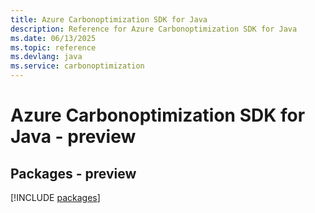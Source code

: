 ```yaml
---
title: Azure Carbonoptimization SDK for Java
description: Reference for Azure Carbonoptimization SDK for Java
ms.date: 06/13/2025
ms.topic: reference
ms.devlang: java
ms.service: carbonoptimization
---
```

# Azure Carbonoptimization SDK for Java - preview
## Packages - preview
[!INCLUDE [packages](carbonoptimization-index.md)]